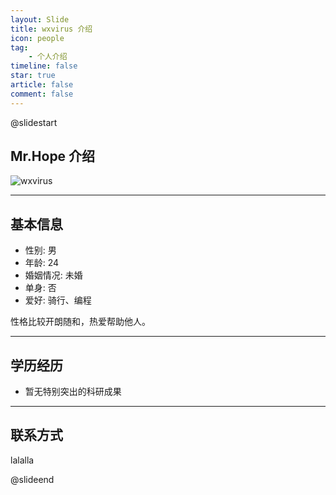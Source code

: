 ```yaml
---
layout: Slide
title: wxvirus 介绍
icon: people
tag:
    - 个人介绍
timeline: false
star: true
article: false
comment: false
---
```


@slidestart

<!-- .element: class="r-fit-text" -->

## Mr.Hope 介绍

![wxvirus](https://sword-demon.github.io/vue-blog/logo.jpg)

---

## 基本信息

-   性别: 男
-   年龄: 24
-   婚姻情况: 未婚
-   单身: 否
-   爱好: 骑行、编程

性格比较开朗随和，热爱帮助他人。

---

## 学历经历

-   暂无特别突出的科研成果

---

## 联系方式

lalalla

@slideend
